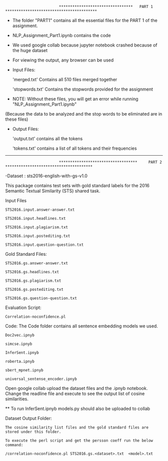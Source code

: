                             *********************************   PART 1   *****************************************


- The folder "PART1" contains all the essential files for the PART 1 of the assignment.

- NLP_Assignment_Part1.ipynb contains the code

- We used google collab because jupyter notebook crashed because of the huge dataset

- For viewing the output, any browser can be used


- Input Files:

    'merged.txt'  Contains all 510 files merged together

    'stopwords.txt' Contains the stopwords provided for the assignment 


- NOTE: Without these files, you will get an error while running "NLP_Assignment_Part1.ipynb"

(Because the data to be analyzed and the stop words to be eliminated are in these files)


- Output Files:

    'output.txt' contains all the tokens

    'tokens.txt' contains a list of all tokens and their frequencies



----------------------------------------------------------------------------------------------------------------------------------------------------------------------------------------------------------------------------------------------------------------------------------------------------------------

                            ***********************************     PART 2   ***************************************


-Dataset : sts2016-english-with-gs-v1.0

This package contains test sets with gold standard labels for the 2016 Semantic Textual Similarity (STS) shared task.



Input Files

    STS2016.input.answer-answer.txt

    STS2016.input.headlines.txt

    STS2016.input.plagiarism.txt

    STS2016.input.postediting.txt

    STS2016.input.question-question.txt


Gold Standard Files:

    STS2016.gs.answer-answer.txt

    STS2016.gs.headlines.txt

    STS2016.gs.plagiarism.txt

    STS2016.gs.postediting.txt

    STS2016.gs.question-question.txt




Evaluation Script:

    Correlation-noconfidence.pl





Code: The Code folder contains all sentence embedding models we used.

    Doc2vec.ipnyb 

    simcse.ipnyb

    InferSent.ipnyb

    roberta.ipnyb

    sbert_mpnet.ipnyb

    universal_sentense_encoder.ipnyb




Open google collab upload the dataset files and the .ipnyb notebook. Change the readline file and execute to see the output list of cosine similarities.

** To run InferSent.ipnyb models.py should also be uploaded to collab



Dataset Output Folder:

    The cosine similarity list files and the gold standard files are stored under this folder.

    To execute the perl script and get the persson coeff run the below command:

    /correlation-noconfidence.pl STS2016.gs.<dataset>.txt  <model>.txt


